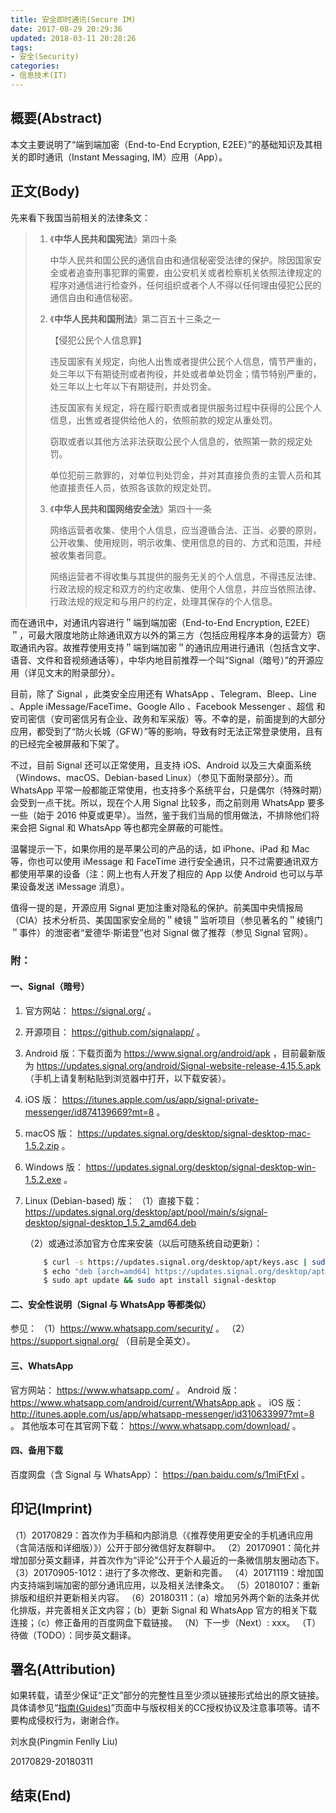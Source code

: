 ```yaml
---
title: 安全即时通讯(Secure IM)
date: 2017-08-29 20:29:36
updated: 2018-03-11 20:28:26
tags:
- 安全(Security)
categories:
- 信息技术(IT)
---
```


## 概要(Abstract)

本文主要说明了“端到端加密（End-to-End Ecryption, E2EE）”的基础知识及其相关的即时通讯（Instant Messaging, IM）应用（App）。

## 正文(Body)

先来看下我国当前相关的法律条文：

<!-- more -->

> 1. 《**中华人民共和国宪法**》第四十条
>
>    中华人民共和国公民的通信自由和通信秘密受法律的保护。除因国家安全或者追查刑事犯罪的需要，由公安机关或者检察机关依照法律规定的程序对通信进行检查外，任何组织或者个人不得以任何理由侵犯公民的通信自由和通信秘密。
>
> 2. 《**中华人民共和国刑法**》第二百五十三条之一
>
>    【侵犯公民个人信息罪】
>
>    违反国家有关规定，向他人出售或者提供公民个人信息，情节严重的，处三年以下有期徒刑或者拘役，并处或者单处罚金；情节特别严重的，处三年以上七年以下有期徒刑，并处罚金。
>
>    违反国家有关规定，将在履行职责或者提供服务过程中获得的公民个人信息，出售或者提供给他人的，依照前款的规定从重处罚。
>
>    窃取或者以其他方法非法获取公民个人信息的，依照第一款的规定处罚。
>
>    单位犯前三款罪的，对单位判处罚金，并对其直接负责的主管人员和其他直接责任人员，依照各该款的规定处罚。
>
> 3. 《**中华人民共和国网络安全法**》第四十一条
>
>    网络运营者收集、使用个人信息，应当遵循合法、正当、必要的原则，公开收集、使用规则，明示收集、使用信息的目的、方式和范围，并经被收集者同意。
>
>    网络运营者不得收集与其提供的服务无关的个人信息，不得违反法律、行政法规的规定和双方的约定收集、使用个人信息，并应当依照法律、行政法规的规定和与用户的约定，处理其保存的个人信息。



而在通讯中，对通讯内容进行＂端到端加密（End-to-End Encryption, E2EE）＂，可最大限度地防止除通讯双方以外的第三方（包括应用程序本身的运营方）窃取通讯內容。故推荐使用支持＂端到端加密＂的通讯应用进行通讯（包括含文字、语音、文件和音视频通话等），中华内地目前推荐一个叫“Signal（暗号）”的开源应用（详见文末的附录部分）。

目前，除了 Signal ，此类安全应用还有 WhatsApp 、Telegram、Bleep、Line 、Apple iMessage/FaceTime、Google Allo 、Facebook Messenger 、超信 和 安司密信（安司密信另有企业、政务和军采版）等。不幸的是，前面提到的大部分应用，都受到了“防火长城（GFW）”等的影响，导致有时无法正常登录使用，且有的已经完全被屏蔽和下架了。

不过，目前 Signal 还可以正常使用，且支持 iOS、Android 以及三大桌面系统（Windows、macOS、Debian-based Linux）（参见下面附录部分）。而 WhatsApp 平常一般都能正常使用，也支持多个系统平台，只是偶尔（特殊时期）会受到一点干扰。所以，现在个人用 Signal 比较多，而之前则用 WhatsApp 要多一些（始于 2016 仲夏或更早）。当然，鉴于我们当局的惯用做法，不排除他们将来会把 Signal 和 WhatsApp 等也都完全屏蔽的可能性。

温馨提示一下，如果你用的是苹果公司的产品的话，如 iPhone、iPad 和 Mac 等，你也可以使用 iMessage 和 FaceTime 进行安全通讯，只不过需要通讯双方都使用苹果的设备（注：网上也有人开发了相应的 App 以使 Android 也可以与苹果设备发送 iMessage 消息）。

值得一提的是，开源应用 Signal 更加注重对隐私的保护。前美国中央情报局（CIA）技术分析员、美国国家安全局的＂棱镜＂监听项目（参见著名的＂棱镜门＂事件）的泄密者“爱德华·斯诺登”也对 Signal 做了推荐（参见 Signal 官网）。


### 附：

#### 一、Signal（暗号）

1. 官方网站： https://signal.org/ 。

2. 开源项目： https://github.com/signalapp/ 。

3. Android 版：下载页面为 https://www.signal.org/android/apk ，目前最新版为 https://updates.signal.org/android/Signal-website-release-4.15.5.apk （手机上请复制粘贴到浏览器中打开，以下载安装）。

4. iOS 版： https://itunes.apple.com/us/app/signal-private-messenger/id874139669?mt=8 。

5. macOS 版： https://updates.signal.org/desktop/signal-desktop-mac-1.5.2.zip 。

6. Windows 版： https://updates.signal.org/desktop/signal-desktop-win-1.5.2.exe 。

7. Linux (Debian-based) 版：
    （1）直接下载： https://updates.signal.org/desktop/apt/pool/main/s/signal-desktop/signal-desktop_1.5.2_amd64.deb

    （2）或通过添加官方仓库来安装（以后可随系统自动更新）：
    ``` bash
        $ curl -s https://updates.signal.org/desktop/apt/keys.asc | sudo apt-key add -
        $ echo "deb [arch=amd64] https://updates.signal.org/desktop/apt xenial main" | sudo tee -a /etc/apt/sources.list.d/signal-xenial.list
        $ sudo apt update && sudo apt install signal-desktop
    ```


#### 二、安全性说明（Signal 与 WhatsApp 等都类似）

参见：
（1）https://www.whatsapp.com/security/ 。
（2）https://support.signal.org/ （目前是全英文）。

#### 三、WhatsApp

官方网站： https://www.whatsapp.com/ 。
Android 版： https://www.whatsapp.com/android/current/WhatsApp.apk 。
iOS 版： http://itunes.apple.com/us/app/whatsapp-messenger/id310633997?mt=8 。
其他版本可在其官网下载： https://www.whatsapp.com/download/ 。

#### 四、备用下载

百度网盘（含 Signal 与 WhatsApp）： https://pan.baidu.com/s/1miFtFxI 。

## 印记(Imprint)

（1）20170829：首次作为手稿和内部消息（《推荐使用更安全的手机通讯应用（含简洁版和详细版）》）公开于部分微信好友群聊中。
（2）20170901：简化并增加部分英文翻译，并首次作为“评论”公开于个人最近的一条微信朋友圈动态下。
（3）20170905-1012：进行了多次修改、更新和完善。
（4）20171119：增加国内支持端到端加密的部分通讯应用，以及相关法律条文。
（5）20180107：重新排版和组织并更新相关内容。
（6）20180311：（a）增加另外两个新的法条并优化排版，并完善相关正文内容；（b）更新 Signal 和 WhatsApp 官方的相关下载连接；（c）修正备用的百度网盘下载链接。
（N）下一步（Next）: xxx。
（T）待做（TODO）：同步英文翻译。

## 署名(Attribution)

如果转载，请至少保证“正文”部分的完整性且至少须以链接形式给出的原文链接。
具体请参见“[指南(Guides)](/guides)”页面中与版权相关的CC授权协议及注意事项等。请不要构成侵权行为，谢谢合作。



刘水良(Pingmin Fenlly Liu)

20170829-20180311

## 结束(End)
